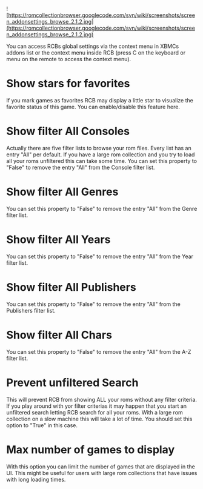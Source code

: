 

![https://romcollectionbrowser.googlecode.com/svn/wiki/screenshots/screen_addonsettings_browse_2.1.2.jpg](https://romcollectionbrowser.googlecode.com/svn/wiki/screenshots/screen_addonsettings_browse_2.1.2.jpg)

You can access RCBs global settings via the context menu in XBMCs addons list or the context menu inside RCB (press C on the keyboard or menu on the remote to access the context menu).

# Show stars for favorites #
If you mark games as favorites RCB may display a little star to visualize the favorite status of this game. You can enable/disable this feature here.

# Show filter All Consoles #
Actually there are five filter lists to browse your rom files. Every list has an entry "All" per default. If you have a large rom collection and you try to load all your roms unfiltered this can take some time. You can set this property to "False" to remove the entry "All" from the Console filter list.

# Show filter All Genres #
You can set this property to "False" to remove the entry "All" from the Genre filter list.

# Show filter All Years #
You can set this property to "False" to remove the entry "All" from the Year filter list.

# Show filter All Publishers #
You can set this property to "False" to remove the entry "All" from the Publishers filter list.

# Show filter All Chars #
You can set this property to "False" to remove the entry "All" from the A-Z filter list.

# Prevent unfiltered Search #
This will prevent RCB from showing ALL your roms without any filter criteria. If you play around with yor filter criterias it may happen that you start an unfiltered search letting RCB search for all your roms. With a large rom collection on a slow machine this will take a lot of time. You should set this option to "True" in this case.

# Max number of games to display #
With this option you can limit the number of games that are displayed in the UI. This might be useful for users with large rom collections that have issues with long loading times.